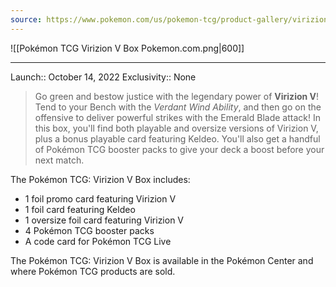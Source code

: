 ```yaml
---
source: https://www.pokemon.com/us/pokemon-tcg/product-gallery/virizion-v-box/
---
```


![[Pokémon TCG Virizion V Box  Pokemon.com.png|600]]

---

Launch:: October 14, 2022
Exclusivity:: None

> Go green and bestow justice with the legendary power of **Virizion V**! Tend to your Bench with the *Verdant Wind Ability*, and then go on the offensive to deliver powerful strikes with the Emerald Blade attack! In this box, you'll find both playable and oversize versions of Virizion V, plus a bonus playable card featuring Keldeo. You'll also get a handful of Pokémon TCG booster packs to give your deck a boost before your next match.

The Pokémon TCG: Virizion V Box includes:

-   1 foil promo card featuring Virizion V
-   1 foil card featuring Keldeo
-   1 oversize foil card featuring Virizion V
-   4 Pokémon TCG booster packs
-   A code card for Pokémon TCG Live

The Pokémon TCG: Virizion V Box is available in the Pokémon Center and where Pokémon TCG products are sold.

